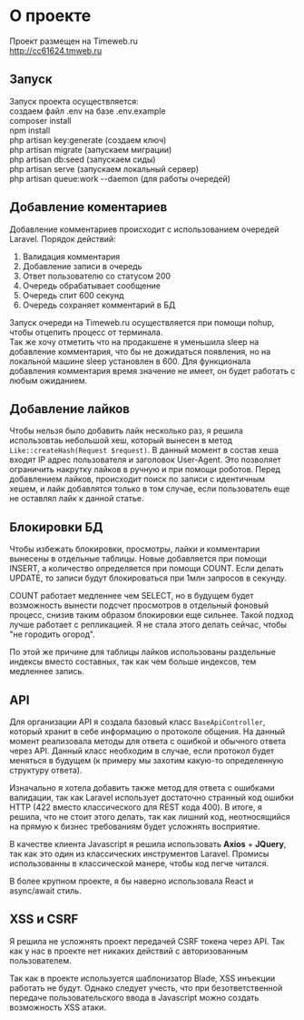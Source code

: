 # О проекте
Проект размещен на Timeweb.ru <br>
http://cc61624.tmweb.ru

## Запуск
Запуск проекта осуществляется: <br>
создаем файл .env на базе .env.example <br>
composer install<br>
npm install <br>
php artisan key:generate (создаем ключ) <br>
php artisan migrate (запускаем миграции) <br>
php artisan db:seed (запускаем сиды) <br>
php artisan serve (запускаем локальный сервер) <br>
php artisan queue:work --daemon (для работы очередей)

## Добавление коментариев

Добавление комментариев происходит с использованием очередей Laravel. Порядок действий:

1. Валидация комментария
2. Добавление записи в очередь
3. Ответ пользователю со статусом 200
4. Очередь обрабатывает сообщение
5. Очередь спит 600 секунд
6. Очередь сохраняет комментарий в БД

Запуск очереди на Timeweb.ru осуществляется при помощи nohup, чтобы отцепить процесс от терминала. <br>
Так же хочу отметить что на продакшене я уменьшила sleep на добавление комментария, что бы не дожидаться появления, но на локальной машине sleep установлен в 600. 
Для функционала добавления комментария время значение не имеет, он будет работать с любым ожиданием.

## Добавление лайков
Чтобы нельзя было добавить лайк несколько раз, я решила использовтаь небольшой хеш, который вынесен в метод ```Like::createHash(Request $request)```.
В данный момент в состав хеша входят IP адрес пользователя и заголовок User-Agent. Это позволяет ограничить накрутку лайков в ручную и при помощи роботов.
Перед добавлением лайков, происходит поиск по записи с идентичным хешем, и лайк добавлятся только в том случае, если пользователь еще не оставлял лайк к данной статье.

## Блокировки БД
Чтобы избежать блокировки, просмотры, лайки и комментарии вынесены в отдельные таблицы.
Новые добавляется при помощи INSERT, а количество определяется при помощи COUNT.
Если делать UPDATE, то записи будут блокироваться при 1млн запросов в секунду.

COUNT работает медленнее чем SELECT, но в будущем будет возможность вынести подсчет просмотров в отдельный фоновый процесс, 
снизив таким образом блокировки еще сильнее. Такой подход лучше работает с репликацией. Я не стала этого делать сейчас, чтобы "не городить огород".

По этой же причине для таблицы лайков использованы раздельные индексы вместо составных, так как чем больше индексов, тем медленнее запись.

## API

Для организации API я создала базовый класс ```BaseApiController```, который хранит в себе информацию о протоколе общения. 
На данный момент реализовала методы для ответа с ошибкой и обычного ответа через API. Данный класс необходим в случае, если протокол будет меняться в будущем (к примеру мы захотим какую-то определенную структуру ответа).

Изначально я хотела добавить также метод для ответа с ошибками валидации, 
так как Laravel использует достаточно странный код ошибки HTTP (422 вместо классического для REST кода 400). 
В итоге, я решила, что не стоит этого делать, так как лишний код, неотносящийся на прямую к бизнес требованиям будет усложнять восприятие.

В качестве клиента Javascript я решила использовать <b>Axios</b> + <b>JQuery</b>, так как это один из классических инструментов Laravel.
Промисы использованны в классической манере, чтобы код легче читался.

В более крупном проекте, я бы наверно использовала React и async/await стиль.

## XSS и CSRF
Я решила не усложнять проект передачей CSRF токена через API. Так как у нас в проекте нет никаких действий с авторизованным пользователем.

Так как в проекте используется шаблонизатор Blade, XSS инъекции работать не будут. 
Однако следует учесть, что при безответственной передаче пользовательского ввода в Javascript можно создать возможность XSS атаки.
